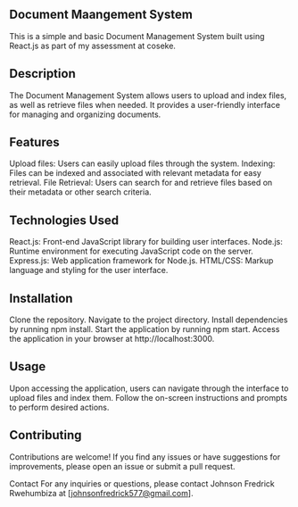 ## Document Maangement System
This is a simple and basic Document Management System built using React.js as part of my assessment at coseke.

## Description
The Document Management System allows users to upload and index files, as well as retrieve files when needed. It provides a user-friendly interface for managing and organizing documents.

## Features
Upload files: Users can easily upload files through the system.
Indexing: Files can be indexed and associated with relevant metadata for easy retrieval.
File Retrieval: Users can search for and retrieve files based on their metadata or other search criteria.

## Technologies Used
React.js: Front-end JavaScript library for building user interfaces.
Node.js: Runtime environment for executing JavaScript code on the server.
Express.js: Web application framework for Node.js.
HTML/CSS: Markup language and styling for the user interface.

## Installation
Clone the repository.
Navigate to the project directory.
Install dependencies by running npm install.
Start the application by running npm start.
Access the application in your browser at http://localhost:3000.

## Usage
Upon accessing the application, users can navigate through the interface to upload files and index them.
Follow the on-screen instructions and prompts to perform desired actions.

## Contributing
Contributions are welcome! If you find any issues or have suggestions for improvements, please open an issue or submit a pull request.


Contact
For any inquiries or questions, please contact Johnson Fredrick Rwehumbiza at [johnsonfredrick577@gmail.com].